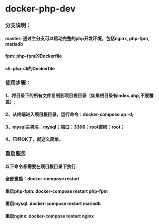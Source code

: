 # docker-php-dev

### 分支说明：
#### master: 通过主分支可以启动完整的php开发环境，包括nginx, php-fpm, mariadb
#### fpm: php-fpm的Dockerfile
#### cli: php-cli的Dockerfile

### 使用步骤：
#### 1、将目录下的所有文件复制到项目根目录（如果根目录有index.php,不要覆盖）;
#### 2、从终端进入项目根目录，运行命令：docker-compose up -d;
#### 3、mysql主机名：mysql；端口：3306；root密码：root；
#### 4、已经OK了，就这么简单。

### 重启服务
#### 以下命令都需要在项目根目录下执行
#### 全部重启：docker-compose restart
#### 重启php-fpm: docker-compose restart php-fpm
#### 重启mysql: docker-compose restart mariadb
#### 重启nginx: docker-compose restart nginx
